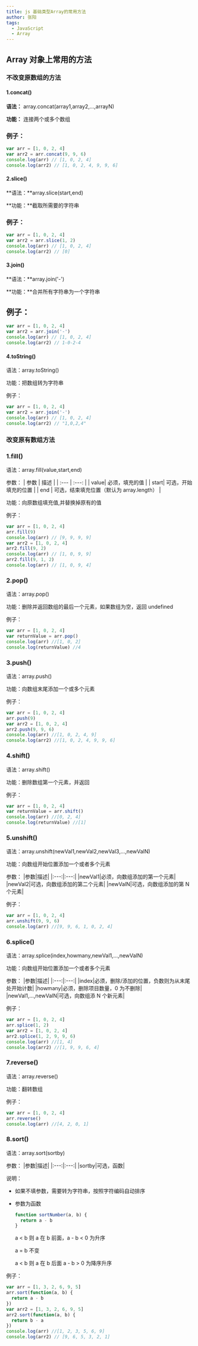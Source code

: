 ```yaml
---
title: js 基础类型Array的常用方法
author: 张阳
tags:
  - JavaScript
  - Array
---
```


## Array 对象上常用的方法

### 不改变原数组的方法

#### 1.concat()

**语法：** array.concat(array1,array2,...,arrayN)

**功能：** 连接两个或多个数组

### 例子：

```js
var arr = [1, 0, 2, 4]
var arr2 = arr.concat(9, 9, 6)
console.log(arr) // [1, 0, 2, 4]
console.log(arr2) // [1, 0, 2, 4, 9, 9, 6]
```

#### 2.slice()

**语法：**array.slice(start,end)

**功能：**截取所需要的字符串

### 例子：

```js
var arr = [1, 0, 2, 4]
var arr2 = arr.slice(1, 2)
console.log(arr) // [1, 0, 2, 4]
console.log(arr2) // [0]
```

#### 3.join()

**语法：**array.join('-')

**功能：**合并所有字符串为一个字符串

## 例子：

```js
var arr = [1, 0, 2, 4]
var arr2 = arr.join('-')
console.log(arr) // [1, 0, 2, 4]
console.log(arr2) // 1-0-2-4
```

#### 4.toString()

语法：array.toString()

功能：把数组转为字符串

例子：

```js
var arr = [1, 0, 2, 4]
var arr2 = arr.join('-')
console.log(arr) // [1, 0, 2, 4]
console.log(arr2) // "1,0,2,4"
```

### 改变原有数组方法

### 1.fill()

语法：array.fill(value,start,end)

参数：
| 参数 | 描述 |
| :--- | :---: |
| value| 必须，填充的值 |
| start| 可选，开始填充的位置 |
| end | 可选，结束填充位置（默认为 array.length） |

功能：向原数组填充值,并替换掉原有的值

例子：

```js
var arr = [1, 0, 2, 4]
arr.fill(9)
console.log(arr) // [9, 9, 9, 9]
var arr2 = [1, 0, 2, 4]
arr2.fill(9, 2)
console.log(arr) // [1, 0, 9, 9]
arr2.fill(9, 1, 2)
console.log(arr) // [1, 0, 9, 4]
```

### 2.pop()

语法：array.pop()

功能：删除并返回数组的最后一个元素，如果数组为空，返回 undefined

例子：

```js
var arr = [1, 0, 2, 4]
var returnValue = arr.pop()
console.log(arr) //[1, 0, 2]
console.log(returnValue) //4
```

### 3.push()

语法：array.push()

功能：向数组末尾添加一个或多个元素

例子：

```js
var arr = [1, 0, 2, 4]
arr.push(9)
var arr2 = [1, 0, 2, 4]
arr2.push(9, 9, 6)
console.log(arr) //[1, 0, 2, 4, 9]
console.log(arr2) //[1, 0, 2, 4, 9, 9, 6]
```

### 4.shift()

语法：array.shift()

功能：删除数组第一个元素，并返回

例子：

```js
var arr = [1, 0, 2, 4]
var returnValue = arr.shift()
console.log(arr) //[0, 2, 4]
console.log(returnValue) //[1]
```

### 5.unshift()

语法：array.unshift(newVal1,newVal2,newVal3,...,newValN)

功能：向数组开始位置添加一个或者多个元素

参数：
|参数|描述|
|:---:|:---:|
|newVal1|必须，向数组添加的第一个元素|
|newVal2|可选，向数组添加的第二个元素|
|newValN|可选，向数组添加的第 N 个元素|

例子：

```js
var arr = [1, 0, 2, 4]
arr.unshift(9, 9, 6)
console.log(arr) //[9, 9, 6, 1, 0, 2, 4]
```

### 6.splice()

语法：array.splice(index,howmany,newVal1,...,newValN)

功能：向数组开始位置添加一个或者多个元素

参数：
|参数|描述|
|:---:|:---:|
|index|必须，删除/添加的位置，负数则为从末尾处开始计数|
|howmany|必须，删除项目数量，0 为不删除|
|newVal1,...,newValN|可选，向数组添 N 个新元素|

例子：

```js
var arr = [1, 0, 2, 4]
arr.splice(1, 2)
var arr2 = [1, 0, 2, 4]
arr2.splice(1, 2, 9, 9, 6)
console.log(arr) //[1, 4]
console.log(arr2) //[1, 9, 9, 6, 4]
```

### 7.reverse()

语法：array.reverse()

功能：翻转数组

例子：

```js
var arr = [1, 0, 2, 4]
arr.reverse()
console.log(arr) //[4, 2, 0, 1]
```

### 8.sort()

语法：array.sort(sortby)

参数：
|参数|描述|
|:---:|:---:|
|sortby|可选，函数|

说明：

- 如果不填参数，需要转为字符串，按照字符编码自动排序

- 参数为函数

  ```js
  function sortNumber(a, b) {
    return a - b
  }
  ```

  a < b 则 a 在 b 前面，a - b < 0 为升序

  a = b 不变

  a < b 则 a 在 b 后面 a - b > 0 为降序升序

例子：

```js
var arr = [1, 3, 2, 6, 9, 5]
arr.sort(function(a, b) {
  return a - b
})
var arr2 = [1, 3, 2, 6, 9, 5]
arr2.sort(function(a, b) {
  return b - a
})
console.log(arr) //[1, 2, 3, 5, 6, 9]
console.log(arr2) // [9, 6, 5, 3, 2, 1]
```
